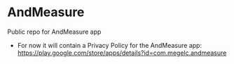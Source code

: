 # AndMeasure
Public repo for AndMeasure app
* For now it will contain a Privacy Policy for the AndMeasure app:  https://play.google.com/store/apps/details?id=com.megelc.andmeasure
